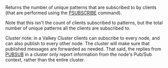 Returns the number of unique patterns that are subscribed to by clients (that are performed using the [PSUBSCRIBE](psubscribe.md) command).

Note that this isn't the count of clients subscribed to patterns, but the total number of unique patterns all the clients are subscribed to.

Cluster note: in a Valkey Cluster clients can subscribe to every node, and can also publish to every other node. The cluster will make sure that published messages are forwarded as needed. That said, the replies from [PUBSUB](pubsub.md) in a cluster only report information from the node's Pub/Sub context, rather than the entire cluster.
